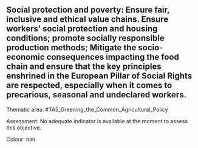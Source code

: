 ## Social protection and poverty: Ensure fair, inclusive and ethical value chains. Ensure workers’ social protection and housing conditions; promote socially responsible production methods; Mitigate the socio- economic consequences impacting the food chain and ensure that the key principles enshrined in the European Pillar of Social Rights are respected, especially when it comes to precarious, seasonal and undeclared workers.

Thematic area: #TA5_Greening_the_Common_Agricultural_Policy

Assessment: No adequate indicator is available at the moment to assess this objective.

Colour: nan